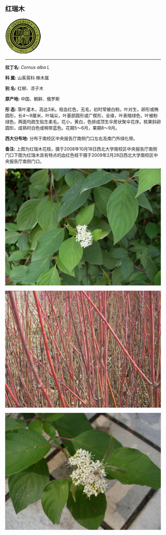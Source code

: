 ## 红瑞木

![西北大学校园网络植物志](JPG/nwu.gif)

---

**拉丁名:**  _Cornus alba L_

**科 属:** 山茱萸科 棶木属

**别 名:** 红柳、凉子木

**原产地:** 中国、朝鲜、俄罗斯

**形  态:** 落叶灌木，高达3米。枝血红色，无毛，初时常被白粉。叶对生，卵形或椭圆形，长4～9厘米，叶端尖，叶基部圆形或广楔形，全缘，叶表暗绿色，叶被粉绿色，两面均疏生贴生柔毛。花小，黄白，色排成顶生伞房状聚伞花序。核果斜卵圆形，成熟时白色或稍带蓝色。花期5～6月，果期8～9月。　　　

**西大分布地:** 分布于南校区中央报告厅南侧门口左右及南门外绿化带。  

**备注:** 上图为红瑞木花枝，摄于2008年10月18日西北大学南校区中央报告厅南侧门口下图为红瑞木具有特点的血红色枝干摄于2009年2月28日西北大学南校区中央报告厅南侧门口。　

![红瑞木](JPG/红瑞木.JPG) 

![红瑞木](JPG/红瑞木2.JPG) 

![红瑞木](JPG/红瑞木3.JPG) 

